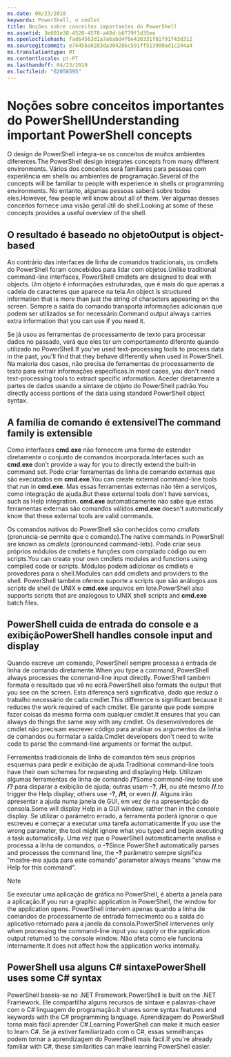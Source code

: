 ```yaml
---
ms.date: 08/23/2018
keywords: PowerShell, o cmdlet
title: Noções sobre conceitos importantes do PowerShell
ms.assetid: 3e601e38-4520-4578-a48d-b6779f1d35ee
ms.openlocfilehash: fad64563d1a7a6abd4f0e430331f81f91f43d312
ms.sourcegitcommit: e7445ba8203da304286c591ff513900ad1c244a4
ms.translationtype: MT
ms.contentlocale: pt-PT
ms.lasthandoff: 04/23/2019
ms.locfileid: "62058595"
---
```

# <a name="understanding-important-powershell-concepts"></a><span data-ttu-id="ea518-103">Noções sobre conceitos importantes do PowerShell</span><span class="sxs-lookup"><span data-stu-id="ea518-103">Understanding important PowerShell concepts</span></span>

<span data-ttu-id="ea518-104">O design de PowerShell integra-se os conceitos de muitos ambientes diferentes.</span><span class="sxs-lookup"><span data-stu-id="ea518-104">The PowerShell design integrates concepts from many different environments.</span></span> <span data-ttu-id="ea518-105">Vários dos conceitos será familiares para pessoas com experiência em shells ou ambientes de programação.</span><span class="sxs-lookup"><span data-stu-id="ea518-105">Several of the concepts will be familiar to people with experience in shells or programming environments.</span></span> <span data-ttu-id="ea518-106">No entanto, algumas pessoas saberá sobre todos eles.</span><span class="sxs-lookup"><span data-stu-id="ea518-106">However, few people will know about all of them.</span></span> <span data-ttu-id="ea518-107">Ver algumas desses conceitos fornece uma visão geral útil do shell.</span><span class="sxs-lookup"><span data-stu-id="ea518-107">Looking at some of these concepts provides a useful overview of the shell.</span></span>

## <a name="output-is-object-based"></a><span data-ttu-id="ea518-108">O resultado é baseado no objeto</span><span class="sxs-lookup"><span data-stu-id="ea518-108">Output is object-based</span></span>

<span data-ttu-id="ea518-109">Ao contrário das interfaces de linha de comandos tradicionais, os cmdlets do PowerShell foram concebidos para lidar com objetos.</span><span class="sxs-lookup"><span data-stu-id="ea518-109">Unlike traditional command-line interfaces, PowerShell cmdlets are designed to deal with objects.</span></span>
<span data-ttu-id="ea518-110">Um objeto é informações estruturadas, que é mais do que apenas a cadeia de caracteres que aparece na tela.</span><span class="sxs-lookup"><span data-stu-id="ea518-110">An object is structured information that is more than just the string of characters appearing on the screen.</span></span> <span data-ttu-id="ea518-111">Sempre a saída do comando transporta informações adicionais que podem ser utilizados se for necessário.</span><span class="sxs-lookup"><span data-stu-id="ea518-111">Command output always carries extra information that you can use if you need it.</span></span>

<span data-ttu-id="ea518-112">Se já usou as ferramentas de processamento de texto para processar dados no passado, verá que eles ter um comportamento diferente quando utilizado no PowerShell.</span><span class="sxs-lookup"><span data-stu-id="ea518-112">If you've used text-processing tools to process data in the past, you'll find that they behave differently when used in PowerShell.</span></span> <span data-ttu-id="ea518-113">Na maioria dos casos, não precisa de ferramentas de processamento de texto para extrair informações específicas.</span><span class="sxs-lookup"><span data-stu-id="ea518-113">In most cases, you don't need text-processing tools to extract specific information.</span></span> <span data-ttu-id="ea518-114">Aceder diretamente a partes de dados usando a sintaxe de objeto do PowerShell padrão.</span><span class="sxs-lookup"><span data-stu-id="ea518-114">You directly access portions of the data using standard PowerShell object syntax.</span></span>

## <a name="the-command-family-is-extensible"></a><span data-ttu-id="ea518-115">A família de comando é extensível</span><span class="sxs-lookup"><span data-stu-id="ea518-115">The command family is extensible</span></span>

<span data-ttu-id="ea518-116">Como interfaces **cmd.exe** não fornecem uma forma de estender diretamente o conjunto de comandos incorporada.</span><span class="sxs-lookup"><span data-stu-id="ea518-116">Interfaces such as **cmd.exe** don't provide a way for you to directly extend the built-in command set.</span></span> <span data-ttu-id="ea518-117">Pode criar ferramentas de linha de comando externas que são executados em **cmd.exe**.</span><span class="sxs-lookup"><span data-stu-id="ea518-117">You can create external command-line tools that run in **cmd.exe**.</span></span> <span data-ttu-id="ea518-118">Mas essas ferramentas externas não têm a serviços, como integração de ajuda.</span><span class="sxs-lookup"><span data-stu-id="ea518-118">But these external tools don't have services, such as Help integration.</span></span> <span data-ttu-id="ea518-119">**cmd.exe** automaticamente não sabe que estas ferramentas externas são comandos válidos.</span><span class="sxs-lookup"><span data-stu-id="ea518-119">**cmd.exe** doesn't automatically know that these external tools are valid commands.</span></span>

<span data-ttu-id="ea518-120">Os comandos nativos do PowerShell são conhecidos como *cmdlets* (pronuncia-se permite que o comando).</span><span class="sxs-lookup"><span data-stu-id="ea518-120">The native commands in PowerShell are known as *cmdlets* (pronounced command-lets).</span></span> <span data-ttu-id="ea518-121">Pode criar seus próprios módulos de cmdlets e funções com compilado código ou em scripts.</span><span class="sxs-lookup"><span data-stu-id="ea518-121">You can create your own cmdlets modules and functions using compiled code or scripts.</span></span> <span data-ttu-id="ea518-122">Módulos podem adicionar os cmdlets e provedores para o shell.</span><span class="sxs-lookup"><span data-stu-id="ea518-122">Modules can add cmdlets and providers to the shell.</span></span> <span data-ttu-id="ea518-123">PowerShell também oferece suporte a scripts que são análogos aos scripts de shell de UNIX e **cmd.exe** arquivos em lote.</span><span class="sxs-lookup"><span data-stu-id="ea518-123">PowerShell also supports scripts that are analogous to UNIX shell scripts and **cmd.exe** batch files.</span></span>

## <a name="powershell-handles-console-input-and-display"></a><span data-ttu-id="ea518-124">PowerShell cuida de entrada do console e a exibição</span><span class="sxs-lookup"><span data-stu-id="ea518-124">PowerShell handles console input and display</span></span>

<span data-ttu-id="ea518-125">Quando escreve um comando, PowerShell sempre processa a entrada de linha de comando diretamente.</span><span class="sxs-lookup"><span data-stu-id="ea518-125">When you type a command, PowerShell always processes the command-line input directly.</span></span> <span data-ttu-id="ea518-126">PowerShell também formata o resultado que vê no ecrã.</span><span class="sxs-lookup"><span data-stu-id="ea518-126">PowerShell also formats the output that you see on the screen.</span></span> <span data-ttu-id="ea518-127">Esta diferença será significativa, dado que reduz o trabalho necessário de cada cmdlet.</span><span class="sxs-lookup"><span data-stu-id="ea518-127">This difference is significant because it reduces the work required of each cmdlet.</span></span> <span data-ttu-id="ea518-128">Ele garante que pode sempre fazer coisas da mesma forma com qualquer cmdlet.</span><span class="sxs-lookup"><span data-stu-id="ea518-128">It ensures that you can always do things the same way with any cmdlet.</span></span> <span data-ttu-id="ea518-129">Os desenvolvedores de cmdlet não precisam escrever código para analisar os argumentos da linha de comandos ou formatar a saída.</span><span class="sxs-lookup"><span data-stu-id="ea518-129">Cmdlet developers don't need to write code to parse the command-line arguments or format the output.</span></span>

<span data-ttu-id="ea518-130">Ferramentas tradicionais de linha de comandos têm seus próprios esquemas para pedir e exibição de ajuda.</span><span class="sxs-lookup"><span data-stu-id="ea518-130">Traditional command-line tools have their own schemes for requesting and displaying Help.</span></span> <span data-ttu-id="ea518-131">Utilizam algumas ferramentas de linha de comando **/?**</span><span class="sxs-lookup"><span data-stu-id="ea518-131">Some command-line tools use **/?**</span></span> <span data-ttu-id="ea518-132">para disparar a exibição de ajuda; outras usam **-?**, **/H**, ou até mesmo **//**.</span><span class="sxs-lookup"><span data-stu-id="ea518-132">to trigger the Help display; others use **-?**, **/H**, or even **//**.</span></span> <span data-ttu-id="ea518-133">Alguns irão apresentar a ajuda numa janela de GUI, em vez de na apresentação da consola.</span><span class="sxs-lookup"><span data-stu-id="ea518-133">Some will display Help in a GUI window, rather than in the console display.</span></span> <span data-ttu-id="ea518-134">Se utilizar o parâmetro errado, a ferramenta poderá ignorar o que escreveu e começar a executar uma tarefa automaticamente.</span><span class="sxs-lookup"><span data-stu-id="ea518-134">If you use the wrong parameter, the tool might ignore what you typed and begin executing a task automatically.</span></span>
<span data-ttu-id="ea518-135">Uma vez que o PowerShell automaticamente analisa e processa a linha de comandos, o **-?**</span><span class="sxs-lookup"><span data-stu-id="ea518-135">Since PowerShell automatically parses and processes the command line, the **-?**</span></span> <span data-ttu-id="ea518-136">parâmetro sempre significa "mostre-me ajuda para este comando".</span><span class="sxs-lookup"><span data-stu-id="ea518-136">parameter always means "show me Help for this command".</span></span>

> [!NOTE]
> <span data-ttu-id="ea518-137">Se executar uma aplicação de gráfica no PowerShell, é aberta a janela para a aplicação.</span><span class="sxs-lookup"><span data-stu-id="ea518-137">If you run a graphic application in PowerShell, the window for the application opens.</span></span>
> <span data-ttu-id="ea518-138">PowerShell intervém apenas quando a linha de comandos de processamento de entrada fornecimento ou a saída do aplicativo retornado para a janela da consola.</span><span class="sxs-lookup"><span data-stu-id="ea518-138">PowerShell intervenes only when processing the command-line input you supply or the application output returned to the console window.</span></span> <span data-ttu-id="ea518-139">Não afeta como ele funciona internamente.</span><span class="sxs-lookup"><span data-stu-id="ea518-139">It does not affect how the application works internally.</span></span>

## <a name="powershell-uses-some-c-syntax"></a><span data-ttu-id="ea518-140">PowerShell usa alguns C# sintaxe</span><span class="sxs-lookup"><span data-stu-id="ea518-140">PowerShell uses some C# syntax</span></span>

<span data-ttu-id="ea518-141">PowerShell baseia-se no .NET Framework.</span><span class="sxs-lookup"><span data-stu-id="ea518-141">PowerShell is built on the .NET Framework.</span></span> <span data-ttu-id="ea518-142">Ele compartilha alguns recursos de sintaxe e palavras-chave com o C# linguagem de programação.</span><span class="sxs-lookup"><span data-stu-id="ea518-142">It shares some syntax features and keywords with the C# programming language.</span></span> <span data-ttu-id="ea518-143">Aprendizagem do PowerShell torna mais fácil aprender C#.</span><span class="sxs-lookup"><span data-stu-id="ea518-143">Learning PowerShell can make it much easier to learn C#.</span></span> <span data-ttu-id="ea518-144">Se já estiver familiarizado com o C#, essas semelhanças podem tornar a aprendizagem do PowerShell mais fácil.</span><span class="sxs-lookup"><span data-stu-id="ea518-144">If you're already familiar with C#, these similarities can make learning PowerShell easier.</span></span>
